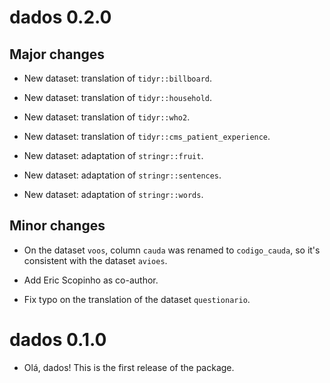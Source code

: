 # dados 0.2.0

## Major changes

* New dataset: translation of `tidyr::billboard`.

* New dataset: translation of `tidyr::household`.

* New dataset: translation of `tidyr::who2`.

* New dataset: translation of `tidyr::cms_patient_experience`.

* New dataset: adaptation of `stringr::fruit`.

* New dataset: adaptation of `stringr::sentences`.

* New dataset: adaptation of `stringr::words`.

## Minor changes

* On the dataset `voos`, column `cauda` was renamed to `codigo_cauda`, so it's consistent with the dataset `avioes`.

* Add Eric Scopinho as co-author.

* Fix typo on the translation of the dataset `questionario`.


# dados 0.1.0

* Olá, dados! This is the first release of the package.
